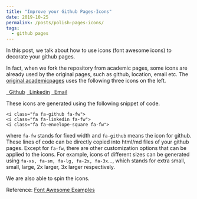 ```yaml
---
title: "Improve your Github Pages-Icons"
date: 2019-10-25
permalink: /posts/polish-pages-icons/
tags:
  - github pages
---
```


In this post, we talk about how to use icons (font awesome icons) to decorate your github pages.

In fact, when we fork the repository from academic pages, some icons are already used by the original pages, such as github, location, email etc. The [original academicpages](https://academicpages.github.io/) uses the following three icons on the left.

<div class="list-group">
  <a class="list-group-item" href=""><i class="fa fa-github fa-fw" aria-hidden="true"></i>&nbsp; Github</a>
  <a class="list-group-item" href=""><i class="fa fa-linkedin fa-fw" aria-hidden="true"></i>&nbsp; Linkedin</a>
  <a class="list-group-item" href=""><i class="fa fa-envelope-square fa-fw" aria-hidden="true"></i>&nbsp; Email</a>
</div>

 These icons are generated using the following snippet of code.

```{html}
<i class="fa fa-github fa-fw">
<i class="fa fa-linkedin fa-fw">
<i class="fa fa-envelope-square fa-fw">
```

where ```fa-fw``` stands for fixed width and ```fa-github``` means the icon for github. These lines of code can be directly copied into html/md files of your github pages. Except for ```fa-fw```, there are other customization options that can be applied to the icons. For example, icons of different sizes can be generated using ```fa-xs, fa-sm, fa-lg, fa-2x, fa-3x```..., which stands for extra small, small, large, 2x larger, 3x larger respectively.

<i class="fa fa-github fa-xs"></i>
<i class="fa fa-github fa-sm"></i>
<i class="fa fa-github fa-lg"></i>
<i class="fa fa-github fa-2x"></i>
<i class="fa fa-github fa-3x"></i>

We are also able to spin the icons.

Reference: [Font Awesome Examples](https://fontawesome.com/v4.7.0/examples/)

